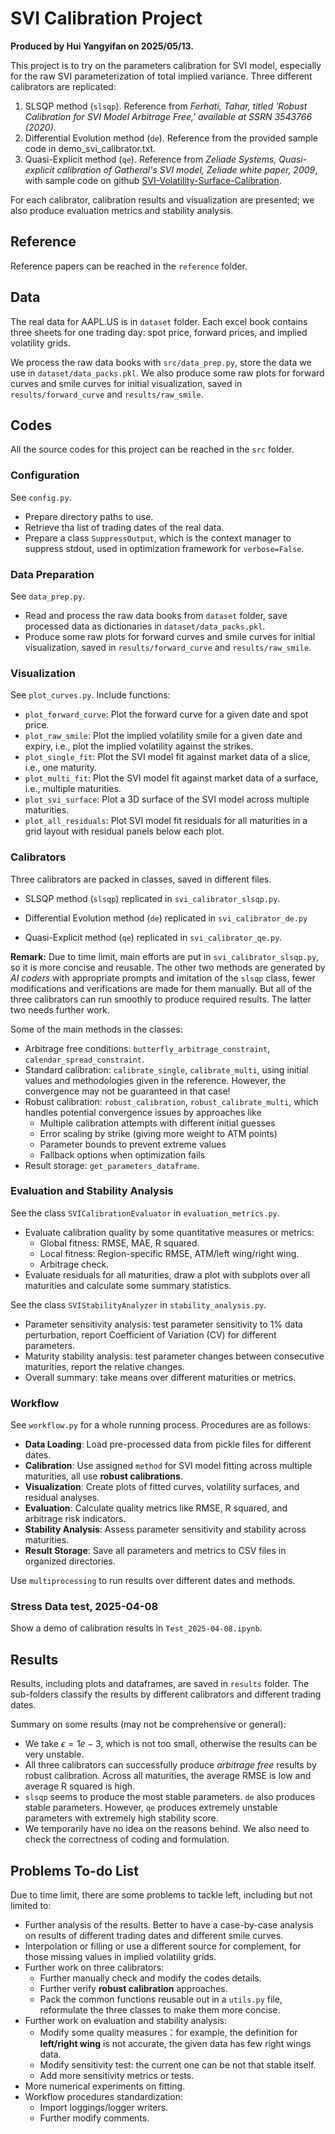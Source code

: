 # SVI Calibration Project

**Produced by Hui Yangyifan on 2025/05/13.**

This project is to try on the parameters calibration for SVI model, especially for the raw SVI parameterization of total implied variance. Three different calibrators are replicated:

1. SLSQP method (`slsqp`). Reference from *Ferhati, Tahar, titled 'Robust Calibration for SVI Model Arbitrage Free,' available at SSRN 3543766 (2020)*.
2. Differential Evolution method (`de`). Reference from the provided sample code in demo_svi_calibrator.txt.
3. Quasi-Explicit method (`qe`). Reference from *Zeliade Systems, Quasi-explicit calibration of Gatheral's SVI model, Zeliade white paper, 2009*, with sample code on github [SVI-Volatility-Surface-Calibration](https://github.com/wangys96/SVI-Volatility-Surface-Calibration).

For each calibrator, calibration results and visualization are presented; we also produce evaluation metrics and stability analysis.

## Reference

Reference papers can be reached in the `reference` folder.

## Data

The real data for AAPL.US is in `dataset` folder. Each excel book contains three sheets for one trading day: spot price, forward prices, and implied volatility grids.

We process the raw data books with `src/data_prep.py`, store the data we use in `dataset/data_packs.pkl`. We also produce some raw plots for forward curves and smile curves for initial visualization, saved in `results/forward_curve` and `results/raw_smile`.

## Codes

All the source codes for this project can be reached in the `src` folder.

### Configuration

See `config.py`.

- Prepare directory paths to use.
- Retrieve tha list of trading dates of the real data.
- Prepare a class `SuppressOutput`, which is the context manager to suppress stdout, used in optimization framework for `verbose=False`.

### Data Preparation

See `data_prep.py`.

- Read and process the raw data books from `dataset` folder, save processed data as dictionaries in `dataset/data_packs.pkl`.
- Produce some raw plots for forward curves and smile curves for initial visualization, saved in `results/forward_curve` and `results/raw_smile`.

### Visualization

See `plot_curves.py`. Include functions:

- `plot_forward_curve`: Plot the forward curve for a given date and spot price.
- `plot_raw_smile`: Plot the implied volatility smile for a given date and expiry, i.e., plot the implied volatility against the strikes.
- `plot_single_fit`: Plot the SVI model fit against market data of a slice, i.e., one maturity.
- `plot_multi_fit`: Plot the SVI model fit against market data of a surface, i.e., multiple maturities.
- `plot_svi_surface`: Plot a 3D surface of the SVI model across multiple maturities.
- `plot_all_residuals`: Plot SVI model fit residuals for all maturities in a grid layout with residual panels below each plot.

### Calibrators

Three calibrators are packed in classes, saved in different files.

- SLSQP method (`slsqp`) replicated in `svi_calibrator_slsqp.py`.

- Differential Evolution method (`de`) replicated in `svi_calibrator_de.py`

- Quasi-Explicit method (`qe`) replicated in `svi_calibrator_qe.py`.

**Remark:** Due to time limit, main efforts are put in `svi_calibrator_slsqp.py`, so it is more concise and reusable. The other two methods are generated by *AI coders* with appropriate prompts and imitation of the `slsqp` class, fewer modifications and verifications are made for them manually. But all of the three calibrators can run smoothly to produce required results. The latter two needs further work.

Some of the main methods in the classes:

- Arbitrage free conditions: `butterfly_arbitrage_constraint`, `calendar_spread_constraint`.
- Standard calibration: `calibrate_single`, `calibrate_multi`, using initial values and methodologies given in the reference. However, the convergence may not be guaranteed in that case!
- Robust calibration: `robust_calibration`, `robust_calibrate_multi`, which handles potential convergence issues by approaches like
  - Multiple calibration attempts with different initial guesses
  - Error scaling by strike (giving more weight to ATM points)
  - Parameter bounds to prevent extreme values
  - Fallback options when optimization fails
- Result storage: `get_parameters_dataframe`.

### Evaluation and Stability Analysis

See the class `SVICalibrationEvaluator` in `evaluation_metrics.py`.

- Evaluate calibration quality by some quantitative measures or metrics:
  - Global fitness: RMSE, MAE, R squared.
  - Local fitness: Region-specific RMSE, ATM/left wing/right wing.
  - Arbitrage check.
- Evaluate residuals for all maturities, draw a plot with subplots over all maturities and calculate some summary statistics.

See the class `SVIStabilityAnalyzer` in `stability_analysis.py`.

- Parameter sensitivity analysis: test parameter sensitivity to 1\% data perturbation, report Coefficient of Variation (CV) for different parameters.
- Maturity stability analysis: test parameter changes between consecutive maturities, report the relative changes.
- Overall summary: take means over different maturities or metrics.

### Workflow

See `workflow.py` for a whole running process. Procedures are as follows:

- **Data Loading**: Load pre-processed data from pickle files for different dates.
- **Calibration**: Use assigned `method` for SVI model fitting across multiple maturities, all use **robust calibrations**.
- **Visualization**: Create plots of fitted curves, volatility surfaces, and residual analyses.
- **Evaluation**: Calculate quality metrics like RMSE, R squared, and arbitrage risk indicators.
- **Stability Analysis**: Assess parameter sensitivity and stability across maturities.
- **Result Storage**: Save all parameters and metrics to CSV files in organized directories.

Use `multiprocessing` to run results over different dates and methods.

### Stress Data test, 2025-04-08

Show a demo of calibration results in `Test_2025-04-08.ipynb`.

## Results

Results, including plots and dataframes, are saved in `results` folder. The sub-folders classify the results by different calibrators and different trading dates.

Summary on some results (may not be comprehensive or general):

- We take $\epsilon=1e-3$, which is not too small, otherwise the results can be very unstable.
- All three calibrators can successfully produce *arbitrage free* results by robust calibration. Across all maturities, the average RMSE is low and average R squared is high.
- `slsqp` seems to produce the most stable parameters. `de` also produces stable parameters. However, `qe` produces extremely unstable parameters with extremely high stability score.
- We temporarily have no idea on the reasons behind. We also need to check the correctness of coding and formulation.

## Problems To-do List

Due to time limit, there are some problems to tackle left, including but not limited to:

- Further analysis of the results. Better to have a case-by-case analysis on results of different trading dates and different smile curves.
- Interpolation or filling or use a different source for complement, for those missing values in implied volatility grids.
- Further work on three calibrators:
  - Further manually check and modify the codes details.
  - Further verify **robust calibration** approaches.
  - Pack the common functions reusable out in a `utils.py` file, reformulate the three classes to make them more concise.
- Further work on evaluation and stability analysis:
  - Modify some quality measures：for example, the definition for **left/right wing** is not accurate, the given data has few right wings data.
  - Modify sensitivity test: the current one can be not that stable itself.
  - Add more sensitivity metrics or tests.
- More numerical experiments on fitting.
- Workflow procedures standardization:
  - Import loggings/logger writers.
  - Further modify comments.
